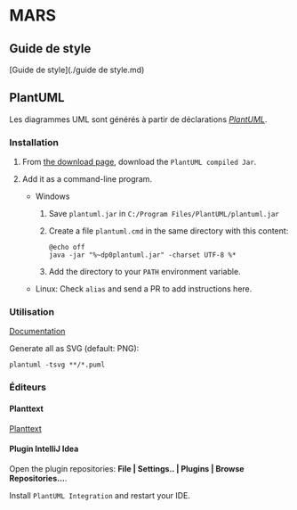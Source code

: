 # MARS

## Guide de style

[Guide de style](./guide de style.md)

## PlantUML

Les diagrammes UML sont générés à partir de déclarations
[_PlantUML_][plantuml].

### Installation

1. From [the download page][plantuml-download], download the
   `PlantUML compiled Jar`.

2. Add it as a command-line program.

   - Windows
     
     1. Save `plantuml.jar` in `C:/Program Files/PlantUML/plantuml.jar`
     
     2. Create a file `plantuml.cmd` in the same directory with this content:
     
        ```batch
        @echo off
        java -jar "%~dp0plantuml.jar" -charset UTF-8 %*
        ```
     
     3. Add the directory to your `PATH` environment variable.

   - Linux: Check `alias` and send a PR to add instructions here.

### Utilisation

[Documentation](http://plantuml.com/command-line)

Generate all as SVG (default: PNG):

```shell
plantuml -tsvg **/*.puml
```

### Éditeurs

#### Planttext

[Planttext](http://www.planttext.com/planttext)

#### Plugin IntelliJ Idea

Open the plugin repositories: **File | Settings.. | Plugins | Browse
Repositories...**.
 
Install `PlantUML Integration` and restart your IDE.


[plantuml]: http://plantuml.com/
[plantuml-download]: http://plantuml.com/download
